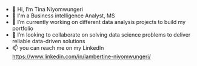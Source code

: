 - 👋 Hi, I’m Tina Niyomwungeri
- 👀 I'm a  Business intelligence Analyst, MS  
- 🌱 I’m currently working on different data analysis projects to build my portfolio
- 💞️ I’m looking to collaborate on solving data science problems to deliver reliable data-driven solutions
- 📫 you can reach me on my LinkedIn https://www.linkedin.com/in/lambertine-niyomwungeri/
  

<!---
Tina1944/Tina1944 is a ✨ particular ✨ repository because its `README.md` (this file) appears on your GitHub profile.
You can click the Preview link to take a look at your changes.
--->
